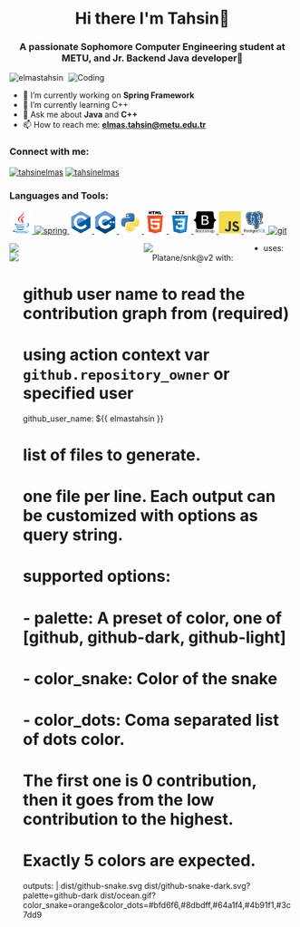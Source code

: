 <h1 align="center"> Hi there I'm Tahsin👋</h1>
<h3 align="center"> A passionate Sophomore Computer Engineering student at METU, and Jr. Backend Java developer👋</h3>
<img align="right" alt="Coding" width="400" src="https://cdn.dribbble.com/users/1162077/screenshots/3848914/programmer.gif"
 <p align="left"> <img src="https://komarev.com/ghpvc/?username=elmastahsin&label=Profile%20views&color=0e75b6&style=flat" alt="elmastahsin" /> </p>

- 🔭 I’m currently working on **Spring Framework**
- 🌱 I’m currently learning C++ 
- 💬 Ask me about **Java** and **C++**
- 📫 How to reach me: **elmas.tahsin@metu.edu.tr**
<h3 align="left">Connect with me:</h3>
<p align="left">
<a href="https://linkedin.com/in/tahsinelmas" target="blank"><img align="center" src="https://raw.githubusercontent.com/rahuldkjain/github-profile-readme-generator/master/src/images/icons/Social/linked-in-alt.svg" alt="tahsinelmas" height="30" width="40" /></a>
<a href="https://www.hackerrank.com/tahsinelmas" target="blank"><img align="center" src="https://raw.githubusercontent.com/rahuldkjain/github-profile-readme-generator/master/src/images/icons/Social/hackerrank.svg" alt="tahsinelmas" height="30" width="40" /></a>
</p>
<h3 align="left">Languages and Tools:</h3>
<p align="left"> <a href="https://www.java.com" target="_blank" rel="noreferrer"> <img src="https://raw.githubusercontent.com/devicons/devicon/master/icons/java/java-original.svg" alt="java" width="40" height="40"/> </a> <a href="https://spring.io/" target="_blank" rel="noreferrer"> <img src="https://www.vectorlogo.zone/logos/springio/springio-icon.svg" alt="spring" width="40" height="40"/> </a>  <a href="https://www.cprogramming.com/" target="_blank" rel="noreferrer"> <img src="https://raw.githubusercontent.com/devicons/devicon/master/icons/c/c-original.svg" alt="c" width="40" height="40"/> </a>
  <a href="https://www.w3schools.com/cpp/" target="_blank" rel="noreferrer"> <img src="https://raw.githubusercontent.com/devicons/devicon/master/icons/cplusplus/cplusplus-original.svg" alt="cplusplus" width="40" height="40"/> </a>
  <a href="https://www.python.org" target="_blank" rel="noreferrer"> <img src="https://raw.githubusercontent.com/devicons/devicon/master/icons/python/python-original.svg" alt="python" width="40" height="40"/> </a>
  <a href="https://www.w3.org/html/" target="_blank" rel="noreferrer"> <img src="https://raw.githubusercontent.com/devicons/devicon/master/icons/html5/html5-original-wordmark.svg" alt="html5" width="40" height="40"/> </a> <a href="https://www.w3schools.com/css/" target="_blank" rel="noreferrer"> <img src="https://raw.githubusercontent.com/devicons/devicon/master/icons/css3/css3-original-wordmark.svg" alt="css3" width="40" height="40"/> </a> <a href="https://getbootstrap.com" target="_blank" rel="noreferrer"> <img src="https://raw.githubusercontent.com/devicons/devicon/master/icons/bootstrap/bootstrap-plain-wordmark.svg" alt="bootstrap" width="40" height="40"/> </a> <a href="https://developer.mozilla.org/en-US/docs/Web/JavaScript" target="_blank" rel="noreferrer"> <img src="https://raw.githubusercontent.com/devicons/devicon/master/icons/javascript/javascript-original.svg" alt="javascript" width="40" height="40"/> </a>   <a href="https://www.postgresql.org" target="_blank" rel="noreferrer"> <img src="https://raw.githubusercontent.com/devicons/devicon/master/icons/postgresql/postgresql-original-wordmark.svg" alt="postgresql" width="40" height="40"/> </a> <a href="https://git-scm.com/" target="_blank" rel="noreferrer"> <img src="https://www.vectorlogo.zone/logos/git-scm/git-scm-icon.svg" alt="git" width="40" height="40"/> </a> </p>

<img align="left" width= "47%" src="https://github-readme-stats.vercel.app/api?username=elmastahsin&show_icons=true&theme=transparent" />

<img align="left" width= "42%" src="https://github-readme-stats.vercel.app/api/top-langs/?username=elmastahsin&layout=compact" />

<img align="left" width= "50%" src="https://github-readme-streak-stats.herokuapp.com?user=elmastahsin&theme=transparent">


- uses: Platane/snk@v2
  with:
    # github user name to read the contribution graph from (**required**)
    # using action context var `github.repository_owner` or specified user
    github_user_name: ${{ elmastahsin }}

    # list of files to generate.
    # one file per line. Each output can be customized with options as query string.
    #
    #  supported options:
    #  - palette:     A preset of color, one of [github, github-dark, github-light]
    #  - color_snake: Color of the snake
    #  - color_dots:  Coma separated list of dots color.
    #                 The first one is 0 contribution, then it goes from the low contribution to the highest.
    #                 Exactly 5 colors are expected.
    outputs: |
      dist/github-snake.svg
      dist/github-snake-dark.svg?palette=github-dark
      dist/ocean.gif?color_snake=orange&color_dots=#bfd6f6,#8dbdff,#64a1f4,#4b91f1,#3c7dd9
<!--
**elmastahsin/elmastahsin** is a ✨ _special_ ✨ repository because its `README.md` (this file) appears on your GitHub profile.

Here are some ideas to get you started:

- 🔭 I’m currently working on Spring Framework
- 🌱 I’m currently learning C++
- 👯 I’m looking to collaborate on ...
- 🤔 I’m looking for help with ...
- 💬 Ask me about Java and C++
- 📫 How to reach me: https://www.linkedin.com/in/tahsinelmas/ and https://www.hackerrank.com/tahsinelmas
- 😄 Pronouns: ...
- ⚡ Fun fact: ...
-->
